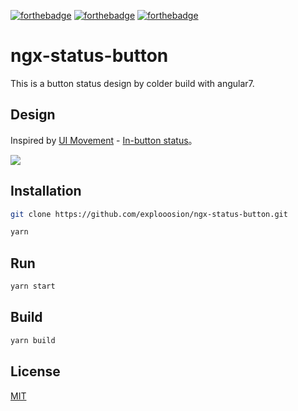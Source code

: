[![forthebadge](https://forthebadge.com/images/badges/makes-people-smile.svg)](https://forthebadge.com)
[![forthebadge](https://forthebadge.com/images/badges/built-with-love.svg)](https://forthebadge.com)
[![forthebadge](https://forthebadge.com/images/badges/uses-css.svg)](https://forthebadge.com)

# ngx-status-button

This is a button status design by colder build with angular7.

## Design

Inspired by [UI Movement](https://uimovement.com) - [In-button status](https://uimovement.com/ui/6526/in-button-status/)。

![](https://i.imgur.com/9vMoeMh.gif)

## Installation

```sh
git clone https://github.com/explooosion/ngx-status-button.git
```

```sh
yarn
```

## Run

```sh
yarn start
```

## Build

```sh
yarn build
```

## License

[MIT](http://opensource.org/licenses/MIT)
